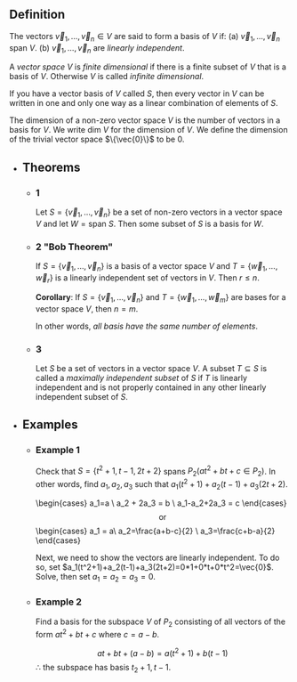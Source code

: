 ## Definition
The vectors $\vec{v}_1,\dots,\vec{v}_n\in V$ are said to form a basis of $V$ if:
(a) $\vec{v}_1,\dots,\vec{v}_n$ span $V$.
(b) $\vec{v}_1,\dots,\vec{v}_n$ are *linearly independent*.

A *vector space* $V$ is *finite dimensional* if there is a finite subset of $V$ that is a basis of $V$. Otherwise $V$ is called *infinite dimensional*.

If you have a vector basis of $V$ called $S$, then every vector in $V$ can be written in one and only one way as a linear combination of elements of $S$.

The dimension of a non-zero vector space $V$ is the number of vectors in a basis for $V$. We write $\text{dim }V$ for the dimension of $V$. We define the dimension of the trivial vector space $\{\vec{0}\}$ to be 0.
- ## Theorems
	- ### 1
	  Let $S=\{\vec{v}_1,\dots,\vec{v}_n\}$ be a set of non-zero vectors in a vector space $V$ and let $W=\text{span }S$. Then some subset of $S$ is a basis for $W$.
	- ### 2 "Bob Theorem"
	  If $S=\{\vec{v}_1,\dots,\vec{v}_n\}$ is a basis of a vector space $V$ and $T=\{\vec{w}_1,\dots,\vec{w}_r\}$ is a linearly independent set of vectors in $V$. Then $r\le n$.
	  
	  **Corollary**:
	  If $S=\{\vec{v}_1,\dots,\vec{v}_n\}$ and $T=\{\vec{w}_1,\dots,\vec{w}_m\}$ are bases for a vector space $V$, then $n = m$.
	  
	  In other words, *all basis have the same number of elements*.
	- ### 3
	  Let $S$ be a set of vectors in a vector space $V$.
	  A subset $T\subseteq S$ is called a *maximally independent subset* of $S$ if $T$ is linearly independent and is not properly contained in any other linearly independent subset of $S.$
- ## Examples
	- ### Example 1
	  Check that $S=\{t^2+1,t-1,2t+2\}$ spans $P_2 (at^2+bt+c\in P_2)$.
	  In other words, find $a_1,a_2,a_3$ such that $a_1(t^2+1)+a_2(t-1)+a_3(2t+2)$.
	  
	  \begin{cases}
	  a_1=a \\
	  a_2 + 2a_3 = b \\
	  a_1-a_2+2a_3 = c
	  \end{cases}
	  $$\text{or}$$
	  \begin{cases}
	  a_1 = a\\
	  a_2=\frac{a+b-c}{2} \\
	  a_3=\frac{c+b-a}{2}
	  \end{cases}
	  
	  Next, we need to show the vectors are linearly independent.
	  To do so, set $a_1(t^2+1)+a_2(t-1)+a_3(2t+2)=0*1+0*t+0*t^2=\vec{0}$.
	  Solve, then set $a_1 = a_2 = a_3 = 0$.
	- ### Example 2
	  Find a basis for the subspace $V$ of $P_2$ consisting of all vectors of the form $at^2+bt+c$ where $c=a-b$.
	  
	  $$at+bt+(a-b)=a(t^2+1)+b(t-1)$$
	  $\therefore$ the subspace has basis $t_2+1, t-1$.